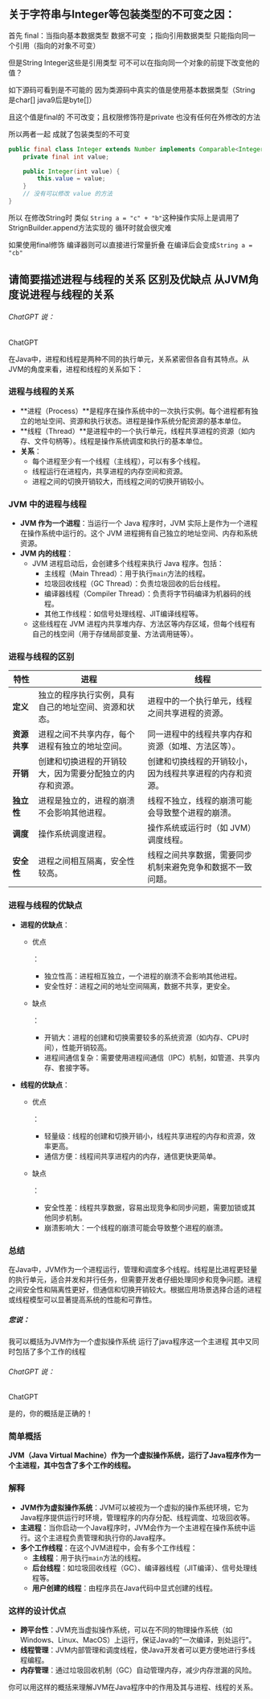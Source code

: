 ## 关于字符串与Integer等包装类型的不可变之因：

首先 final：当指向基本数据类型 数据不可变 ；指向引用数据类型 只能指向同一个引用（指向的对象不可变）

但是String Integer这些是引用类型 可不可以在指向同一个对象的前提下改变他的值？

如下源码可看到是不可能的 因为类源码中真实的值是使用基本数据类型（String是char[] java9后是byte[]）

且这个值是final的 不可改变；且权限修饰符是private 也没有任何在外修改的方法

所以两者一起 成就了包装类型的不可变

```java
public final class Integer extends Number implements Comparable<Integer> {
    private final int value;

    public Integer(int value) {
        this.value = value;
    }
    // 没有可以修改 value 的方法
}
```

所以 在修改String时 类似 `String a = "c" + "b"`这种操作实际上是调用了StrignBuilder.append方法实现的 循环时就会很灾难

如果使用final修饰 编译器则可以直接进行常量折叠 在编译后会变成`String a = "cb"`







## 请简要描述进程与线程的关系 区别及优缺点 从JVM角度说进程与线程的关系



###### ChatGPT 说：

ChatGPT

在Java中，进程和线程是两种不同的执行单元，关系紧密但各自有其特点。从JVM的角度来看，进程和线程的关系如下：

### 进程与线程的关系

- **进程（Process）**是程序在操作系统中的一次执行实例。每个进程都有独立的地址空间、资源和执行状态。进程是操作系统分配资源的基本单位。
- **线程（Thread）**是进程中的一个执行单元，线程共享进程的资源（如内存、文件句柄等）。线程是操作系统调度和执行的基本单位。
- **关系**：
  - 每个进程至少有一个线程（主线程），可以有多个线程。
  - 线程运行在进程内，共享进程的内存空间和资源。
  - 进程之间的切换开销较大，而线程之间的切换开销较小。

### JVM 中的进程与线程

- **JVM 作为一个进程**：当运行一个 Java 程序时，JVM 实际上是作为一个进程在操作系统中运行的。这个 JVM 进程拥有自己独立的地址空间、内存和系统资源。
- **JVM 内的线程**：
  - JVM 进程启动后，会创建多个线程来执行 Java 程序。包括：
    - 主线程（Main Thread）：用于执行`main`方法的线程。
    - 垃圾回收线程（GC Thread）：负责垃圾回收的后台线程。
    - 编译器线程（Compiler Thread）：负责将字节码编译为机器码的线程。
    - 其他工作线程：如信号处理线程、JIT编译线程等。
  - 这些线程在 JVM 进程内共享堆内存、方法区等内存区域，但每个线程有自己的栈空间（用于存储局部变量、方法调用链等）。

### 进程与线程的区别

| **特性**     | **进程**                                                 | **线程**                                                   |
| ------------ | -------------------------------------------------------- | ---------------------------------------------------------- |
| **定义**     | 独立的程序执行实例，具有自己的地址空间、资源和状态。     | 进程中的一个执行单元，线程之间共享进程的资源。             |
| **资源共享** | 进程之间不共享内存，每个进程有独立的地址空间。           | 同一进程中的线程共享内存和资源（如堆、方法区等）。         |
| **开销**     | 创建和切换进程的开销较大，因为需要分配独立的内存和资源。 | 创建和切换线程的开销较小，因为线程共享进程的内存和资源。   |
| **独立性**   | 进程是独立的，进程的崩溃不会影响其他进程。               | 线程不独立，线程的崩溃可能会导致整个进程的崩溃。           |
| **调度**     | 操作系统调度进程。                                       | 操作系统或运行时（如 JVM）调度线程。                       |
| **安全性**   | 进程之间相互隔离，安全性较高。                           | 线程之间共享数据，需要同步机制来避免竞争和数据不一致问题。 |

### 进程与线程的优缺点

- **进程的优缺点**：

  - 优点

    ：

    - 独立性高：进程相互独立，一个进程的崩溃不会影响其他进程。
    - 安全性好：进程之间的地址空间隔离，数据不共享，更安全。

  - 缺点

    ：

    - 开销大：进程的创建和切换需要较多的系统资源（如内存、CPU时间），性能开销较高。
    - 进程间通信复杂：需要使用进程间通信（IPC）机制，如管道、共享内存、套接字等。

- **线程的优缺点**：

  - 优点

    ：

    - 轻量级：线程的创建和切换开销小，线程共享进程的内存和资源，效率更高。
    - 通信方便：线程间共享进程内的内存，通信更快更简单。

  - 缺点

    ：

    - 安全性差：线程共享数据，容易出现竞争和同步问题，需要加锁或其他同步机制。
    - 崩溃影响大：一个线程的崩溃可能会导致整个进程的崩溃。

### 总结

在Java中，JVM作为一个进程运行，管理和调度多个线程。线程是比进程更轻量的执行单元，适合并发和并行任务，但需要开发者仔细处理同步和竞争问题。进程之间安全性和隔离性更好，但通信和切换开销较大。根据应用场景选择合适的进程或线程模型可以显著提高系统的性能和可靠性。





##### 您说：

我可以概括为JVM作为一个虚拟操作系统 运行了java程序这一个主进程 其中又同时包括了多个工作的线程



###### ChatGPT 说：

ChatGPT

是的，你的概括是正确的！

### 简单概括

**JVM（Java Virtual Machine）作为一个虚拟操作系统，运行了Java程序作为一个主进程，其中包含了多个工作的线程。**

### 解释

- **JVM作为虚拟操作系统**：JVM可以被视为一个虚拟的操作系统环境，它为Java程序提供运行时环境，管理程序的内存分配、线程调度、垃圾回收等。
- **主进程**：当你启动一个Java程序时，JVM会作为一个主进程在操作系统中运行。这个主进程负责管理和执行你的Java程序。
- **多个工作线程**：在这个JVM进程中，会有多个工作线程：
  - **主线程**：用于执行`main`方法的线程。
  - **后台线程**：如垃圾回收线程（GC）、编译器线程（JIT编译）、信号处理线程等。
  - **用户创建的线程**：由程序员在Java代码中显式创建的线程。

### 这样的设计优点

- **跨平台性**：JVM充当虚拟操作系统，可以在不同的物理操作系统（如Windows、Linux、MacOS）上运行，保证Java的“一次编译，到处运行”。
- **线程管理**：JVM内部管理和调度线程，使Java开发者可以更方便地进行多线程编程。
- **内存管理**：通过垃圾回收机制（GC）自动管理内存，减少内存泄漏的风险。

你可以用这样的概括来理解JVM在Java程序中的作用及其与进程、线程的关系。